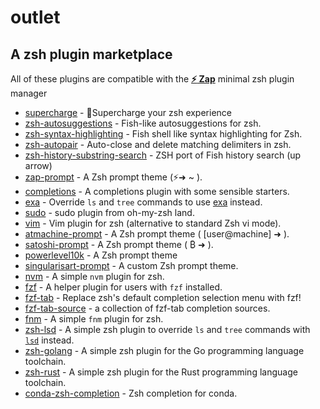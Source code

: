 # outlet

## A zsh plugin marketplace

All of these plugins are compatible with the [**:zap: Zap**](https://www.zapzsh.org/) minimal zsh plugin manager

- [supercharge](https://github.com/zap-zsh/supercharge) - 🔋Supercharge your zsh experience
- [zsh-autosuggestions](https://github.com/zsh-users/zsh-autosuggestions) - Fish-like autosuggestions for zsh.
- [zsh-syntax-highlighting](https://github.com/zsh-users/zsh-syntax-highlighting) - Fish shell like syntax highlighting for Zsh.
- [zsh-autopair](https://github.com/hlissner/zsh-autopair) - Auto-close and delete matching delimiters in zsh.
- [zsh-history-substring-search](https://github.com/zsh-users/zsh-history-substring-search) - ZSH port of Fish history search (up arrow)
- [zap-prompt](https://github.com/zap-zsh/zap-prompt) - A Zsh prompt theme (⚡➜ ~ ).
- [completions](https://github.com/zap-zsh/completions) - A completions plugin with some sensible starters.
- [exa](https://github.com/zap-zsh/exa) - Override `ls` and `tree` commands to use [exa](https://github.com/ogham/exa) instead.
- [sudo](https://github.com/zap-zsh/sudo) - sudo plugin from oh-my-zsh land.
- [vim](https://github.com/zap-zsh/vim) - Vim plugin for zsh (alternative to standard Zsh vi mode).
- [atmachine-prompt](https://github.com/zap-zsh/atmachine-prompt) - A Zsh prompt theme ( [user@machine] ➜ ).
- [satoshi-prompt](https://github.com/zap-zsh/satoshi-prompt) - A Zsh prompt theme ( ₿ ➜ ).
- [powerlevel10k](https://github.com/romkatv/powerlevel10k) - A Zsh prompt theme
- [singularisart-prompt](https://github.com/zap-zsh/singularisart-prompt) - A custom Zsh prompt theme.
- [nvm](https://github.com/zap-zsh/nvm) - A simple `nvm` plugin for zsh.
- [fzf](https://github.com/zap-zsh/fzf) - A helper plugin for users with `fzf` installed.
- [fzf-tab](https://github.com/Aloxaf/fzf-tab) - Replace zsh's default completion selection menu with fzf!
- [fzf-tab-source](https://github.com/Freed-Wu/fzf-tab-source) - a collection of fzf-tab completion sources.
- [fnm](https://github.com/zap-zsh/fnm) - A simple `fnm` plugin for zsh.
- [zsh-lsd](https://github.com/wintermi/zsh-lsd) - A simple zsh plugin to override `ls` and `tree` commands with [`lsd`](https://github.com/Peltoche/lsd) instead.
- [zsh-golang](https://github.com/wintermi/zsh-golang) - A simple zsh plugin for the Go programming language toolchain.
- [zsh-rust](https://github.com/wintermi/zsh-rust) - A simple zsh plugin for the Rust programming language toolchain.
- [conda-zsh-completion](https://github.com/conda-incubator/conda-zsh-completion) - Zsh completion for conda.
